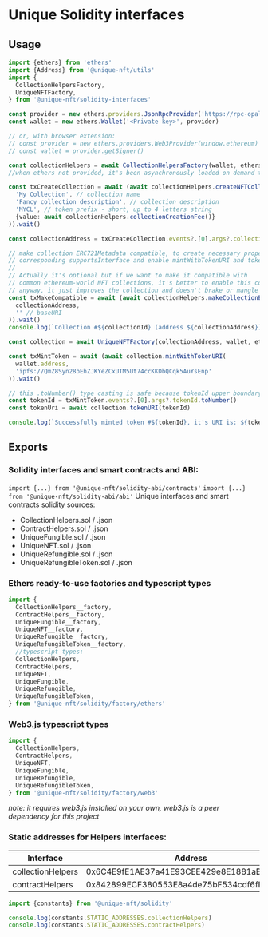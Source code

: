 # Unique Solidity interfaces

## Usage

```ts
import {ethers} from 'ethers'
import {Address} from '@unique-nft/utils'
import {
  CollectionHelpersFactory,
  UniqueNFTFactory,
} from '@unique-nft/solidity-interfaces'

const provider = new ethers.providers.JsonRpcProvider('https://rpc-opal.unique.network')
const wallet = new ethers.Wallet('<Private key>', provider)

// or, with browser extension:
// const provider = new ethers.providers.Web3Provider(window.ethereum)
// const wallet = provider.getSigner()

const collectionHelpers = await CollectionHelpersFactory(wallet, ethers) // ethers parameter is optional
//when ethers not provided, it's been asynchronously loaded on demand to reduce package size and TTFP

const txCreateCollection = await (await collectionHelpers.createNFTCollection(
  'My Collection', // collection name
  'Fancy collection description', // collection description
  'MYCL', // token prefix - short, up to 4 letters string
  {value: await collectionHelpers.collectionCreationFee()}
)).wait()

const collectionAddress = txCreateCollection.events?.[0].args?.collectionId as string

// make collection ERC721Metadata compatible, to create necessary properties and activate
// corresponding supportsInterface and enable mintWithTokenURI and tokenURI methods 
//
// Actually it's optional but if we want to make it compatible with 
// common ethereum-world NFT collections, it's better to enable this compatibility.
// anyway, it just improves the collection and doesn't brake or mangle anything. 
const txMakeCompatible = await (await collectionHelpers.makeCollectionERC721MetadataCompatible(
  collectionAddress,
  '' // baseURI
)).wait()
console.log(`Collection #${collectionId} (address ${collectionAddress}) is now ERC721Compatible`)

const collection = await UniqueNFTFactory(collectionAddress, wallet, ethers)

const txMintToken = await (await collection.mintWithTokenURI(
  wallet.address,
  'ipfs://QmZ8Syn28bEhZJKYeZCxUTM5Ut74ccKKDbQCqk5AuYsEnp'
)).wait()

// this .toNumber() type casting is safe because tokenId upper boundary is 2**32
const tokenId = txMintToken.events?.[0].args?.tokenId.toNumber()
const tokenUri = await collection.tokenURI(tokenId)

console.log(`Successfully minted token #${tokenId}, it's URI is: ${tokenUri}`)
```

## Exports

### Solidity interfaces and smart contracts and ABI:

`import {...} from '@unique-nft/solidity-abi/contracts'`
`import {...} from '@unique-nft/solidity-abi/abi'`
Unique interfaces and smart contracts solidity sources:

- CollectionHelpers.sol / .json
- ContractHelpers.sol / .json
- UniqueFungible.sol / .json
- UniqueNFT.sol / .json
- UniqueRefungible.sol / .json
- UniqueRefungibleToken.sol / .json

### Ethers ready-to-use factories and typescript types

```ts
import {
  CollectionHelpers__factory,
  ContractHelpers__factory,
  UniqueFungible__factory,
  UniqueNFT__factory,
  UniqueRefungible__factory,
  UniqueRefungibleToken__factory,
  //typescript types:
  CollectionHelpers,
  ContractHelpers,
  UniqueNFT,
  UniqueFungible,
  UniqueRefungible,
  UniqueRefungibleToken,
} from '@unique-nft/solidity/factory/ethers'
```

### Web3.js typescript types

```ts
import {
  CollectionHelpers,
  ContractHelpers,
  UniqueNFT,
  UniqueFungible,
  UniqueRefungible,
  UniqueRefungibleToken,
} from '@unique-nft/solidity/factory/web3'
```

_note: it requires web3.js installed on your own, web3.js is a peer dependency for this project_

### Static addresses for Helpers interfaces:

|Interface|Address|
|---|---|
|collectionHelpers|0x6C4E9fE1AE37a41E93CEE429e8E1881aBdcbb54F|
|contractHelpers|0x842899ECF380553E8a4de75bF534cdf6fBF64049|

```ts
import {constants} from '@unique-nft/solidity'

console.log(constants.STATIC_ADDRESSES.collectionHelpers)
console.log(constants.STATIC_ADDRESSES.contractHelpers)
```
